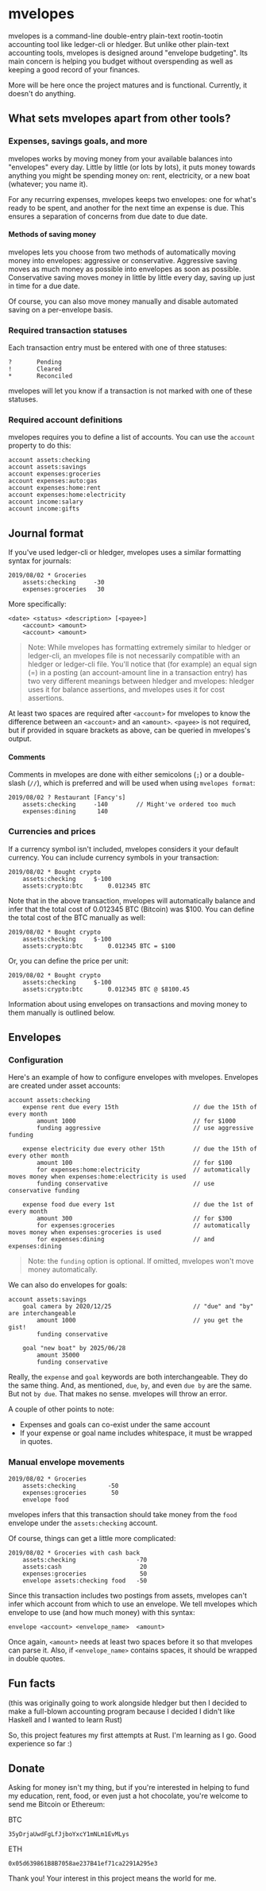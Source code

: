 # mvelopes

mvelopes is a command-line double-entry plain-text
rootin-tootin accounting tool like ledger-cli or hledger.
But unlike other plain-text accounting tools, mvelopes is
designed around "envelope budgeting". Its main concern is
helping you budget without overspending as well as keeping a
good record of your finances.

More will be here once the project matures and is
functional. Currently, it doesn't do anything.

## What sets mvelopes apart from other tools?

### Expenses, savings goals, and more

mvelopes works by moving money from your available balances
into "envelopes" every day. Little by little (or lots by
lots), it puts money towards anything you might be spending
money on: rent, electricity, or a new boat (whatever; you
name it).

For any recurring expenses, mvelopes keeps two envelopes:
one for what's ready to be spent, and another for the next
time an expense is due. This ensures a separation of
concerns from due date to due date.

#### Methods of saving money

mvelopes lets you choose from two methods of automatically
moving money into envelopes: aggressive or conservative.
Aggressive saving moves as much money as possible into
envelopes as soon as possible. Conservative saving moves
money in little by little every day, saving up just in time
for a due date.

Of course, you can also move money manually and disable
automated saving on a per-envelope basis.

### Required transaction statuses

Each transaction entry must be entered with one of three
statuses:

```
?       Pending
!       Cleared
*       Reconciled
```

mvelopes will let you know if a transaction is not marked
with one of these statuses.

### Required account definitions

mvelopes requires you to define a list of accounts. You can
use the `account` property to do this:

```
account assets:checking
account assets:savings
account expenses:groceries
account expenses:auto:gas
account expenses:home:rent
account expenses:home:electricity
account income:salary
account income:gifts
```

## Journal format

If you've used ledger-cli or hledger, mvelopes uses a
similar formatting syntax for journals:

```
2019/08/02 * Groceries
    assets:checking     -30
    expenses:groceries   30
```

More specifically:

```
<date> <status> <description> [<payee>]
    <account> <amount>
    <account> <amount>
```

> Note: While mvelopes has formatting extremely similar to
> hledger or ledger-cli, an mvelopes file is not necessarily
> compatible with an hledger or ledger-cli file. You'll
> notice that (for example) an equal sign (=) in a posting
> (an account-amount line in a transaction entry) has two
> very different meanings between hledger and mvelopes:
> hledger uses it for balance assertions, and mvelopes uses
> it for cost assertions.

At least two spaces are required after `<account>` for
mvelopes to know the difference between an `<account>` and
an `<amount>`.  `<payee>` is not required, but if provided
in square brackets as above, can be queried in mvelopes's
output.

#### Comments

Comments in mvelopes are done with either semicolons (`;`)
or a double-slash (`//`), which is preferred and will be
used when using `mvelopes format`:

```
2019/08/02 ? Restaurant [Fancy's]
    assets:checking     -140        // Might've ordered too much
    expenses:dining      140
```

### Currencies and prices

If a currency symbol isn't included, mvelopes considers it
your default currency. You can include currency symbols in
your transaction:

```
2019/08/02 * Bought crypto
    assets:checking     $-100
    assets:crypto:btc       0.012345 BTC
```

Note that in the above transaction, mvelopes will
automatically balance and infer that the total cost of
0.012345 BTC (Bitcoin) was \$100. You can define the total
cost of the BTC manually as well:

```
2019/08/02 * Bought crypto
    assets:checking     $-100
    assets:crypto:btc       0.012345 BTC = $100
```

Or, you can define the price per unit:

```
2019/08/02 * Bought crypto
    assets:checking     $-100
    assets:crypto:btc       0.012345 BTC @ $8100.45
```

Information about using envelopes on transactions and moving
money to them manually is outlined below.

## Envelopes

### Configuration

Here's an example of how to configure envelopes with
mvelopes. Envelopes are created under asset accounts:

```
account assets:checking
    expense rent due every 15th                     // due the 15th of every month
        amount 1000                                 // for $1000
        funding aggressive                          // use aggressive funding

    expense electricity due every other 15th        // due the 15th of every other month
        amount 100                                  // for $100
        for expenses:home:electricity               // automatically moves money when expenses:home:electricity is used
        funding conservative                        // use conservative funding
        
    expense food due every 1st                      // due the 1st of every month
        amount 300                                  // for $300
        for expenses:groceries                      // automatically moves money when expenses:groceries is used
        for expenses:dining                         // and expenses:dining
```

> Note: the `funding` option is optional. If omitted, mvelopes
> won't move money automatically. 

We can also do envelopes for goals:

```
account assets:savings
    goal camera by 2020/12/25                       // "due" and "by" are interchangeable
        amount 1000                                 // you get the gist!
        funding conservative

    goal "new boat" by 2025/06/28
        amount 35000
        funding conservative
```

Really, the `expense` and `goal` keywords are both
interchangeable. They do the same thing. And, as mentioned,
`due`, `by`, and even `due by` are the same. But not `by
due`. That makes no sense. mvelopes will throw an error.

A couple of other points to note:

- Expenses and goals can co-exist under the same account
- If your expense or goal name includes whitespace, it must
  be wrapped in quotes.

### Manual envelope movements

```
2019/08/02 * Groceries
    assets:checking         -50
    expenses:groceries       50
    envelope food
```

mvelopes infers that this transaction should take money from
the `food` envelope under the `assets:checking` account.

Of course, things can get a little more complicated:

```
2019/08/02 * Groceries with cash back
    assets:checking                 -70
    assets:cash                      20
    expenses:groceries               50
    envelope assets:checking food   -50
```

Since this transaction includes two postings from assets,
mvelopes can't infer which account from which to use an
envelope. We tell mvelopes which envelope to use (and how
much money) with this syntax:

```
envelope <account> <envelope_name>  <amount>
```

Once again, `<amount>` needs at least two spaces before it
so that mvelopes can parse it. Also, if `<envelope_name>`
contains spaces, it should be wrapped in double quotes.

## Fun facts

(this was originally going to work alongside hledger but then
I decided to make a full-blown accounting program because I
decided I didn't like Haskell and I wanted to learn Rust)

So, this project features my first attempts at Rust. I'm
learning as I go. Good experience so far :)

## Donate

Asking for money isn't my thing, but if you're interested in
helping to fund my education, rent, food, or even just a hot
chocolate, you're welcome to send me Bitcoin or Ethereum:

BTC

```
35yDrjaUwdFgLfJjboYxcY1mNLm1EvMLys
```

ETH

```
0x05d639861B8B7058ae237B41ef71ca2291A295e3
```

Thank you! Your interest in this project means the world for
me.
